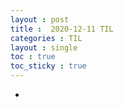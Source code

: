 ```yaml
---
layout : post
title :  2020-12-11 TIL
categories : TIL
layout : single
toc : true 
toc_sticky : true
---
```




- 